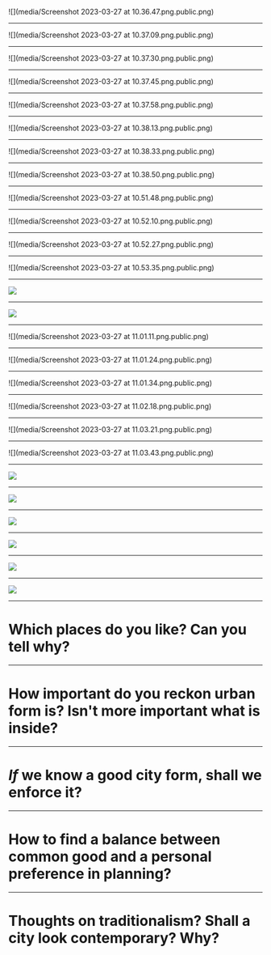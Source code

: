 ![](media/Screenshot 2023-03-27 at 10.36.47.png.public.png)

---

![](media/Screenshot 2023-03-27 at 10.37.09.png.public.png)

---

![](media/Screenshot 2023-03-27 at 10.37.30.png.public.png)

---


![](media/Screenshot 2023-03-27 at 10.37.45.png.public.png)

---


![](media/Screenshot 2023-03-27 at 10.37.58.png.public.png)

---


![](media/Screenshot 2023-03-27 at 10.38.13.png.public.png)

---

![](media/Screenshot 2023-03-27 at 10.38.33.png.public.png)

---

![](media/Screenshot 2023-03-27 at 10.38.50.png.public.png)

---


![](media/Screenshot 2023-03-27 at 10.51.48.png.public.png)


---

![](media/Screenshot 2023-03-27 at 10.52.10.png.public.png)


---

![](media/Screenshot 2023-03-27 at 10.52.27.png.public.png)


---

![](media/Screenshot 2023-03-27 at 10.53.35.png.public.png)

---


![](media/rjpa_a_1819382_f0002_b.jpeg.jpeg)


---

![](media/rjpa_a_1819382_f0005_c.jpeg.jpeg)


---


![](media/Screenshot 2023-03-27 at 11.01.11.png.public.png)


---


![](media/Screenshot 2023-03-27 at 11.01.24.png.public.png)


---

![](media/Screenshot 2023-03-27 at 11.01.34.png.public.png)


---

![](media/Screenshot 2023-03-27 at 11.02.18.png.public.png)


---

![](media/Screenshot 2023-03-27 at 11.03.21.png.public.png)


---

![](media/Screenshot 2023-03-27 at 11.03.43.png.public.png)


---


![](media/200.4.2.1.1_web.png.png)

---


![](media/200.4.2.1.2_web.png.png)

---

![](media/photo-1649073448665-f4e2d2a7e4ce.webp)

---

![](media/photo-1649073448524-bcb72275afb9.webp)

---

![](media/photo-1649073448536-7bc3b1cefd4b.webp)

---

![](media/photo-1649073448769-e3e297fe09eb.webp)

---
# Which places do you like? Can you tell why?
---
# How important do you reckon urban form is? Isn't more important what is inside?
---
# _If_ we know a good city form, shall we enforce it?
---
# How to find a balance between common good and a personal preference in planning?
---
# Thoughts on traditionalism? Shall a city look contemporary? Why?
